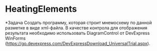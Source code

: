 # HeatingElements

*Задача
Cоздать программу, которая строит мнемосхему по данной разметке в виде xml-файла. В качестве контрола для отображения результата необходимо использовать DiagramControl от DevExpress WinForms (https://go.devexpress.com/DevExpressDownload_UniversalTrial.aspx).
